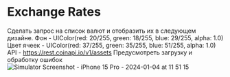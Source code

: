 # Exchange Rates
Сделать запрос на список валют и отобразить их в следующем дизайне.
Фон - UIColor(red: 20/255, green: 18/255, blue: 29/255, alpha: 1.0)
Цвет ячеек - UIColor(red: 37/255, green: 35/255, blue: 51/255, alpha: 1.0)
API -  https://rest.coinapi.io/v1/assets
Предусмотреть загрузку и обработку ошибок
![Simulator Screenshot - iPhone 15 Pro - 2024-01-04 at 11 51 15](https://github.com/MyDanchik/Exchange-Rates/assets/99731538/20e4e7db-822d-4e19-bada-9c7fa8e63597)
